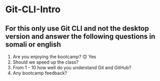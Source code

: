 # Git-CLI-Intro

## For this only use Git CLI and not the desktop version and answer the following questions in somali or english

1. Are you enjoying the bootcamp? 😊 Yes
2. Should we speed up the class?
3. From 1 - 10 how well do you understand Git and GitHub?
4. Any bootcamp feedback?
